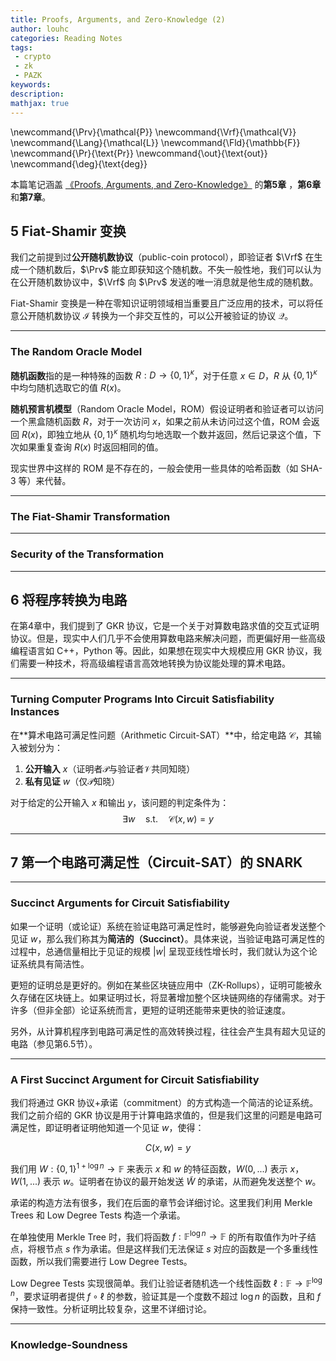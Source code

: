 ```yaml
---
title: Proofs, Arguments, and Zero-Knowledge (2)
author: louhc
categories: Reading Notes
tags:
 - crypto
 - zk
 - PAZK
keywords: 
description:
mathjax: true
---
```


\newcommand{\Prv}{\mathcal{P}}
\newcommand{\Vrf}{\mathcal{V}}
\newcommand{\Lang}{\mathcal{L}}
\newcommand{\Fld}{\mathbb{F}}
\newcommand{\Pr}{\text{Pr}}
\newcommand{\out}{\text{out}}
\newcommand{\deg}{\text{deg}}

本篇笔记涵盖 [《Proofs, Arguments, and Zero-Knowledge》](https://people.cs.georgetown.edu/jthaler/ProofsArgsAndZK.pdf) 的**第5章** ，**第6章**和**第7章**。

<!-- more -->

## 5 Fiat-Shamir 变换

我们之前提到过**公开随机数协议**（public-coin protocol），即验证者 $\Vrf$ 在生成一个随机数后，$\Prv$ 能立即获知这个随机数。不失一般性地，我们可以认为在公开随机数协议中，$\Vrf$ 向 $\Prv$ 发送的唯一消息就是他生成的随机数。

Fiat-Shamir 变换是一种在零知识证明领域相当重要且广泛应用的技术，可以将任意公开随机数协议 $\mathcal I$ 转换为一个非交互性的，可以公开被验证的协议 $\mathcal Q$。

---

### The Random Oracle Model

**随机函数**指的是一种特殊的函数 $R:D\to\{0,1\}^{\kappa}$，对于任意 $x\in D$，$R$ 从 $\{0,1\}^{\kappa}$ 中均匀随机选取它的值 $R(x)$。

**随机预言机模型**（Random Oracle Model，ROM）假设证明者和验证者可以访问一个黑盒随机函数 $R$，对于一次访问 $x$，如果之前从未访问过这个值，ROM 会返回 $R(x)$，即独立地从 $\{0,1\}^{\kappa}$ 随机均匀地选取一个数并返回，然后记录这个值，下次如果重复查询 $R(x)$ 时返回相同的值。

现实世界中这样的 ROM 是不存在的，一般会使用一些具体的哈希函数（如 SHA-3 等）来代替。

---

### The Fiat-Shamir Transformation

---

### Security of the Transformation

---

## 6 将程序转换为电路

在第4章中，我们提到了 GKR 协议，它是一个关于对算数电路求值的交互式证明协议。但是，现实中人们几乎不会使用算数电路来解决问题，而更偏好用一些高级编程语言如 C++，Python 等。因此，如果想在现实中大规模应用 GKR 协议，我们需要一种技术，将高级编程语言高效地转换为协议能处理的算术电路。

---

### Turning Computer Programs Into Circuit Satisfiability Instances

在**算术电路可满足性问题（Arithmetic Circuit-SAT）**中，给定电路 $\mathcal{C}$，其输入被划分为：

1. **公开输入** $x$（证明者$\mathcal{P}$与验证者$\mathcal{V}$共同知晓）
2. **私有见证** $w$（仅$\mathcal{P}$知晓）

对于给定的公开输入 $x$ 和输出 $y$，该问题的判定条件为：
$$
\exists w \quad \text{s.t.} \quad \mathcal{C}(x,w) = y
$$

---

## 7 第一个电路可满足性（Circuit-SAT）的 SNARK

---

### Succinct Arguments for Circuit Satisfiability

如果一个证明（或论证）系统在验证电路可满足性时，能够避免向验证者发送整个见证 $w$，那么我们称其为**简洁的（Succinct）**。具体来说，当验证电路可满足性的过程中，总通信量相比于见证的规模 $|w|$ 呈现亚线性增长时，我们就认为这个论证系统具有简洁性。

更短的证明总是更好的。例如在某些区块链应用中（ZK-Rollups），证明可能被永久存储在区块链上。如果证明过长，将显著增加整个区块链网络的存储需求。对于许多（但非全部）论证系统而言，更短的证明还能带来更快的验证速度。

另外，从计算机程序到电路可满足性的高效转换过程，往往会产生具有超大见证的电路（参见第6.5节）。

---

### A First Succinct Argument for Circuit Satisfiability

我们将通过 GKR 协议+承诺（commitment）的方式构造一个简洁的论证系统。我们之前介绍的 GKR 协议是用于计算电路求值的，但是我们这里的问题是电路可满足性，即证明者证明他知道一个见证 $w$，使得：

$$
C(x,w)=y
$$

我们用 $W:\{0,1\}^{1+\log n}\to\mathbb F$ 来表示 $x$ 和 $w$ 的特征函数，$W(0,...)$ 表示 $x$，$W(1,...)$ 表示 $w$。证明者在协议的最开始发送 $\tilde{W}$ 的承诺，从而避免发送整个 $w$。

承诺的构造方法有很多，我们在后面的章节会详细讨论。这里我们利用 Merkle Trees 和 Low Degree Tests 构造一个承诺。

在单独使用 Merkle Tree 时，我们将函数 $f:\mathbb F^{\log n}\to\mathbb F$ 的所有取值作为叶子结点，将根节点 $s$ 作为承诺。但是这样我们无法保证 $s$ 对应的函数是一个多重线性函数，所以我们需要进行 Low Degree Tests。

Low Degree Tests 实现很简单。我们让验证者随机选一个线性函数 $\ell:\mathbb F\to\mathbb F^{\log n}$，要求证明者提供 $f\circ\ell$ 的参数，验证其是一个度数不超过 $\log n$ 的函数，且和 $f$ 保持一致性。分析证明比较复杂，这里不详细讨论。

---

### Knowledge-Soundness

